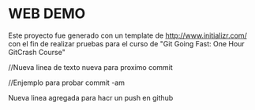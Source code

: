 # WEB DEMO
Este proyecto fue generado con un template de http://www.initializr.com/ con el fin de realizar pruebas para el curso de "Git Going Fast: One Hour GitCrash Course"

//Nueva linea de texto nueva para proximo commit

//Enjemplo para probar commit -am


Nueva linea agregada para hacr un push en github